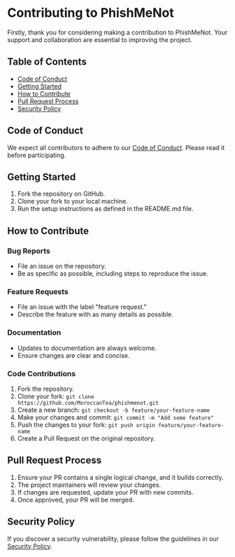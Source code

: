 # Contributing to PhishMeNot

Firstly, thank you for considering making a contribution to PhishMeNot. Your support and collaboration are essential to improving the project.

## Table of Contents

- [Code of Conduct](#code-of-conduct)
- [Getting Started](#getting-started)
- [How to Contribute](#how-to-contribute)
- [Pull Request Process](#pull-request-process)
- [Security Policy](#security-policy)

## Code of Conduct

We expect all contributors to adhere to our [Code of Conduct](CODE_OF_CONDUCT.md). Please read it before participating.

## Getting Started

1. Fork the repository on GitHub.
2. Clone your fork to your local machine.
3. Run the setup instructions as defined in the README.md file.

## How to Contribute

### Bug Reports

- File an issue on the repository.
- Be as specific as possible, including steps to reproduce the issue.

### Feature Requests

- File an issue with the label "feature request."
- Describe the feature with as many details as possible.

### Documentation

- Updates to documentation are always welcome.
- Ensure changes are clear and concise.

### Code Contributions

1. Fork the repository.
2. Clone your fork: `git clone https://github.com/MoroccanTea/phishmenot.git`
3. Create a new branch: `git checkout -b feature/your-feature-name`
4. Make your changes and commit: `git commit -m "Add some feature"`
5. Push the changes to your fork: `git push origin feature/your-feature-name`
6. Create a Pull Request on the original repository.

## Pull Request Process

1. Ensure your PR contains a single logical change, and it builds correctly.
2. The project maintainers will review your changes.
3. If changes are requested, update your PR with new commits.
4. Once approved, your PR will be merged.

## Security Policy

If you discover a security vulnerability, please follow the guidelines in our [Security Policy](SECURITY.md).

